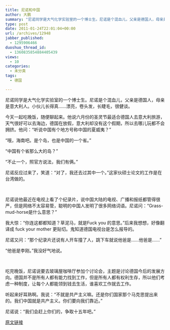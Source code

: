 ```yaml
---
title: 尼诺和中国
author: 大鹏
summary: "尼诺同学是大气化学实验室的一个博士生。尼诺是个混血儿，父亲是德国人，母亲是意大利人。小伙儿长得真……漂亮，卷头发，长睫毛，很健谈。"
type: post
date: 2011-01-24T22:01:04+00:00
url: /archives/12948
jabber_published:
  - 1295906466
duoshuo_thread_id:
  - 1360835854884405439
views:
  - 10
categories:
  - 未分类
tags:
  - 德国

---
```

尼诺同学是大气化学实验室的一个博士生。尼诺是个混血儿，父亲是德国人，母亲是意大利人。小伙儿长得真……漂亮，卷头发，长睫毛，很健谈。

今天一起吃晚饭，随便聊起来。他说六月份的圣灵节最适合德国人去意大利旅游，天气很好可以去海边，德国在放假，意大利却没有这个假期，所以去哪儿玩都不会拥挤。他问：“听说中国有个地方号称中国的夏威夷？”

“哦，海南吧。是个岛，也是中国的一个省。”

“中国有个省那么大的岛？”

“不止一个，照官方说法，我们有俩。”

尼诺反应过来了，笑道：“对了，我还去过其中一个。”这家伙硕士论文的工作是在台湾做的。

&#160;

尼诺说他最近在电视上看了个纪录片，说中国大陆的电视、广播和报纸都管得很严，但是网络不太容易管，聪明的中国人发明了很多网络词语。尼诺问：“Grass-mud-horse是什么意思？”

我大惊：“你连这都都知道？草泥马，就是Fuck you 的意思。”后来我想想，好像翻译成 fuck your mother 更贴切。鬼知道德国电视台是怎么报导的。

尼诺又问：“那个纪录片还说有人开车撞了人，跳下车就说他爸是……他爸是……”

“他爸是李刚。”我没好气地说。

&#160;

吃完晚饭，尼诺说要去玻璃屋咖啡厅参加个讨论会，主题是讨论德国今后的发展方向。德国并不是所有人都有能力找到工作，但是所有人都有权利生存，所以他们考虑一种制度，让每个人都能领到钱去生活，谁喜欢工作就去工作。

听起来好耳熟啊。我说：“不就是共产主义嘛。还是你们国家那个马克思提出来的。我们中国就是共产主义。你们要向我们靠近。”

尼诺说：“我们会赶上你们的，争取十五年吧。”

[原文链接](http://dapengde.com/archives/12948)

